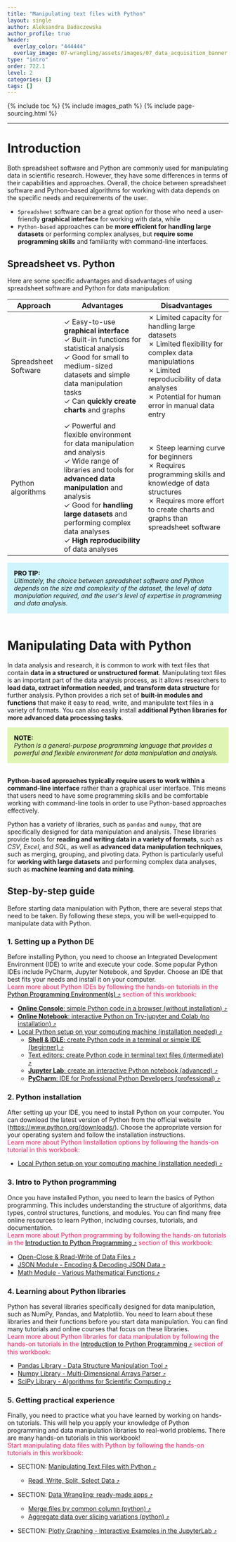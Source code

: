 ```yaml
---
title: "Manipulating text files with Python"
layout: single
author: Aleksandra Badaczewska
author_profile: true
header:
  overlay_color: "444444"
  overlay_image: 07-wrangling/assets/images/07_data_acquisition_banner.png
type: "intro"
order: 722.1
level: 2
categories: []
tags: []
---
```


{% include toc %}
{% include images_path %}
{% include page-sourcing.html %}

---


# Introduction

Both spreadsheet software and Python are commonly used for manipulating data in scientific research. However, they have some differences in terms of their capabilities and approaches. Overall, the choice between spreadsheet software and Python-based algorithms for working with data depends on the specific needs and requirements of the user.
* `Spreadsheet` software can be a great option for those who need a user-friendly **graphical interface** for working with data, while
* `Python-based` approaches can be **more efficient for handling large datasets** or performing complex analyses, but **require some programming skills** and familiarity with command-line interfaces.

## Spreadsheet vs. Python

Here are some specific advantages and disadvantages of using spreadsheet software and Python for data manipulation:

| Approach | Advantages | Disadvantages |
|----------|------------|---------------|
| Spreadsheet Software | ✓ Easy-to-use **graphical interface** <br>✓ Built-in functions for statistical analysis <br>✓ Good for small to medium-sized datasets and simple data manipulation tasks <br>✓ Can **quickly create charts** and graphs | ✗ Limited capacity for handling large datasets <br>✗ Limited flexibility for complex data manipulations <br>✗ Limited reproducibility of data analyses <br>✗ Potential for human error in manual data entry |
| Python algorithms | ✓ Powerful and flexible environment for data manipulation and analysis <br>✓ Wide range of libraries and tools for **advanced data manipulation** and analysis <br>✓ Good for **handling large datasets** and performing complex data analyses <br>✓ **High reproducibility** of data analyses | ✗ Steep learning curve for beginners <br>✗ Requires programming skills and knowledge of data structures <br>✗ Requires more effort to create charts and graphs than spreadsheet software |

<div style="background: #cff4fc; padding: 15px;">
<span style="font-weight:800;">PRO TIP:</span>
<br><span style="font-style:italic;">
Ultimately, the choice between spreadsheet software and Python depends on the size and complexity of the dataset, the level of data manipulation required, and the user's level of expertise in programming and data analysis.
</span>
</div><br>

# Manipulating Data with Python

In data analysis and research, it is common to work with text files that contain **data in a structured or unstructured format**. Manipulating text files is an important part of the data analysis process, as it allows researchers to **load data, extract information needed, and transform data structure** for further analysis. Python provides a rich set of **built-in modules and functions** that make it easy to read, write, and manipulate text files in a variety of formats. You can also easily install **additional Python libraries for more advanced data processing tasks**.

<div style="background: #dff5b3; padding: 15px;">
<span style="font-weight:800;">NOTE:</span>
<br><span style="font-style:italic;">
Python is a general-purpose programming language that provides a powerful and flexible environment for data manipulation and analysis.
</span>
</div><br>

**Python-based approaches typically require users to work within a command-line interface** rather than a graphical user interface. This means that users need to have some programming skills and be comfortable working with command-line tools in order to use Python-based approaches effectively.

Python has a variety of libraries, such as `pandas` and `numpy`, that are specifically designed for data manipulation and analysis. These libraries provide tools for **reading and writing data in a variety of formats**, such as *CSV*, *Excel*, and *SQL*, as well as **advanced data manipulation techniques**, such as merging, grouping, and pivoting data. Python is particularly useful for **working with large datasets** and performing complex data analyses, such as **machine learning and data mining**.

## Step-by-step guide

Before starting data manipulation with Python, there are several steps that need to be taken. By following these steps, you will be well-equipped to manipulate data with Python.

### 1. Setting up a Python DE

Before installing Python, you need to choose an Integrated Development Environment (IDE) to write and execute your code. Some popular Python IDEs include PyCharm, Jupyter Notebook, and Spyder. Choose an IDE that best fits your needs and install it on your computer. <br>
<span style="color: #ff3870;font-weight: 500;"> Learn more about Python IDEs by following the hands-on tutorials in the <a href="https://datascience.101workbook.org/04-DevelopmentEnvironment/02-python-programming-environment" target="_blank">Python Programming Environment(s)  ⤴</a> section of this workbook:</span>
* <a href="https://datascience.101workbook.org/04-DevelopmentEnvironment/02A-python-online-console" target="_blank"><b>Online Console</b>: simple Python code in a browser (without installation)  ⤴</a>
* <a href="https://datascience.101workbook.org/04-DevelopmentEnvironment/02A-python-online-jupyter-colab" target="_blank"><b>Online Notebook</b>: interactive Python on Try-jupyter and Colab (no installation)  ⤴</a>
* <a href="https://datascience.101workbook.org/04-DevelopmentEnvironment/02A-python-setup-locally" target="_blank">Local Python setup on your computing machine (installation needed)  ⤴</a>
  * <a href="https://datascience.101workbook.org/04-DevelopmentEnvironment/02B-python-terminal-shell" target="_blank"><b>Shell & IDLE</b>: create Python code in a terminal or simple IDE (beginner)  ⤴</a>
  * <a href="https://datascience.101workbook.org/04-DevelopmentEnvironment/02C-python-text-editor" target="_blank">Text editors: create Python code in terminal text files (intermediate)  ⤴</a>
  * <a href="https://datascience.101workbook.org/04-DevelopmentEnvironment/02D-python-jupyter-notebook" target="_blank"><b>Jupyter Lab</b>: create an interactive Python notebook (advanced)  ⤴</a>
  * <a href="https://datascience.101workbook.org/04-DevelopmentEnvironment/02E-python-pycharm-ide" target="_blank"><b>PyCharm</b>: IDE for Professional Python Developers (professional)  ⤴</a>


### 2. Python installation

After setting up your IDE, you need to install Python on your computer. You can download the latest version of Python from the official website (https://www.python.org/downloads/). Choose the appropriate version for your operating system and follow the installation instructions. <br>
<span style="color: #ff3870;font-weight: 500;"> Learn more about Python Iinstallation options by following the hands-on tutorial in this workbook:</span>
* <a href="https://datascience.101workbook.org/04-DevelopmentEnvironment/02A-python-setup-locally" target="_blank">Local Python setup on your computing machine (installation needed)  ⤴</a>

### 3. Intro to Python programming

Once you have installed Python, you need to learn the basics of Python programming. This includes understanding the structure of algorithms, data types, control structures, functions, and modules. You can find many free online resources to learn Python, including courses, tutorials, and documentation. <br>
<span style="color: #ff3870;font-weight: 500;"> Learn more about Python programming by following the hands-on tutorials in the <a href="https://datascience.101workbook.org/05-IntroToProgramming/03-PYTHON/01-introduction-to-python" target="_blank">Introduction to Python Programming  ⤴</a> section of this workbook:</span>
* <a href="https://datascience.101workbook.org/05-IntroToProgramming/03-PYTHON/03-tutorial-read-write-files" target="_blank">Open-Close & Read-Write of Data Files  ⤴</a>
* <a href="https://datascience.101workbook.org/05-IntroToProgramming/03-PYTHON/04-tutorial-python-manage-data-json-string" target="_blank">JSON Module - Encoding & Decoding JSON Data  ⤴</a>
* <a href="https://datascience.101workbook.org/05-IntroToProgramming/03-PYTHON/05-tutorial-python-round-abs-data-math-module" target="_blank">Math Module - Various Mathematical Functions  ⤴</a>


### 4. Learning about Python libraries

Python has several libraries specifically designed for data manipulation, such as NumPy, Pandas, and Matplotlib. You need to learn about these libraries and their functions before you start data manipulation. You can find many tutorials and online courses that focus on these libraries. <br>
<span style="color: #ff3870;font-weight: 500;"> Learn more about Python libraries for data manipulation by following the hands-on tutorials in the <a href="https://datascience.101workbook.org/05-IntroToProgramming/03-PYTHON/01-introduction-to-python" target="_blank">Introduction to Python Programming  ⤴</a> section of this workbook:</span>
* <a href="https://datascience.101workbook.org/05-IntroToProgramming/03-PYTHON/06-tutorial-python-data-manipulation-pandas" target="_blank">Pandas Library - Data Structure Manipulation Tool  ⤴</a>
* <a href="https://datascience.101workbook.org/05-IntroToProgramming/03-PYTHON/07-tutorial-python-array-manipulation-numpy" target="_blank">Numpy Library - Multi-Dimensional Arrays Parser  ⤴</a>
* <a href="https://datascience.101workbook.org/05-IntroToProgramming/03-PYTHON/08-tutorial-python-apply-statistics-scipy" target="_blank">SciPy Library - Algorithms for Scientific Computing  ⤴</a>


### 5. Getting practical experience

Finally, you need to practice what you have learned by working on hands-on tutorials. This will help you apply your knowledge of Python programming and data manipulation libraries to real-world problems. There are many hands-on tutorials in this workbook! <br>
<span style="color: #ff3870;font-weight: 500;"> Start manipulating data files with Python by following the hands-on tutorials in this workbook:</span>
* SECTION: <a href="https://datascience.101workbook.org/07-DataParsing/02-DATA-MANIPULATION/02-PYTHON/01-manipulate-data-with-python" target="_blank">Manipulating Text Files with Python  ⤴</a>
  * <a href="https://datascience.101workbook.org/07-DataParsing/02-DATA-MANIPULATION/02-PYTHON/02-tutorial-read-write-split-select-data" target="_blank">Read, Write, Split, Select Data  ⤴</a>


* SECTION: <a href="https://datascience.101workbook.org/07-DataParsing/03-DATA-WRANGLING-APPS/00-data-wrangling-apps" target="_blank">Data Wrangling: ready-made apps  ⤴</a>
  * <a href="https://datascience.101workbook.org/07-DataParsing/03-DATA-WRANGLING-APPS/01-merge-data-py" target="_blank">Merge files by common column (python)  ⤴</a>
  * <a href="https://datascience.101workbook.org/07-DataParsing/03-DATA-WRANGLING-APPS/02-slice-or-bin-data-py" target="_blank">Aggregate data over slicing variations (python)  ⤴</a>


* SECTION: <a href="https://datascience.101workbook.org/08-DataVisualization/02-GRAPHS/02-PYTHON/04-plotly-examples-in-jupyterlab" target="_blank">Plotly Graphing - Interactive Examples in the JupyterLab  ⤴</a>
